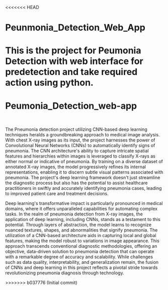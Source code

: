 <<<<<<< HEAD
# Peunmonia_Detection_Web_App
This is the project for Peumonia Detection with web interface for predetection and take required action using python.
=======
# Peumonia_Detection_web-app
<br>
<p>
The Pneumonia detection project utilizing CNN-based deep learning techniques heralds a groundbreaking approach to medical image analysis. With chest X-ray images as its input, the project harnesses the power of Convolutional Neural Networks (CNNs) to automatically identify signs of pneumonia. The CNN architecture's ability to capture intricate spatial features and hierarchies within images is leveraged to classify X-rays as either normal or indicative of pneumonia. By training on a diverse dataset of annotated X-ray images, the model progressively refines its internal representations, enabling it to discern subtle visual patterns associated with pneumonia. The project's deep learning framework doesn't just streamline the diagnostic process but also has the potential to assist healthcare practitioners in swiftly and accurately identifying pneumonia cases, leading to improved patient care and treatment decisions.

Deep learning's transformative impact is particularly pronounced in medical domains, where it offers unparalleled capabilities for automating complex tasks. In the realm of pneumonia detection from X-ray images, the application of deep learning, including CNNs, stands as a testament to this potential. Through layers of abstraction, the model learns to recognize nuanced textures, shapes, and abnormalities that signify pneumonia. The utilization of a CNN-based architecture aids in capturing local and global features, making the model robust to variations in image appearance. This approach transcends conventional diagnostic methodologies, offering an objective, data-driven solution to pneumonia detection that can operate with a remarkable degree of accuracy and scalability. While challenges such as data quality, interpretability, and generalization remain, the fusion of CNNs and deep learning in this project reflects a pivotal stride towards revolutionizing pneumonia diagnosis through technology.
</p>
>>>>>>> b037776 (Initial commit)
